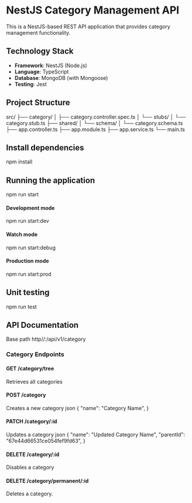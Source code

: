 # NestJS Category Management API

This is a NestJS-based REST API application that provides category management functionality.

## Technology Stack

- **Framework**: NestJS (Node.js)
- **Language**: TypeScript
- **Database**: MongoDB (with Mongoose)
- **Testing**: Jest

## Project Structure
src/
├── category/
│ ├── category.controller.spec.ts
│ └── stubs/
│ └── category.stub.ts
├── shared/
│ └── schema/
│ └── category.schema.ts
├── app.controller.ts
├── app.module.ts
├── app.service.ts
└── main.ts

## Install dependencies
npm install

## Running the application
npm run start

#### Development mode
npm run start:dev

#### Watch mode
npm run start:debug

#### Production mode
npm run start:prod

## Unit testing
npm run test

## API Documentation
Base path http//:<domain>/api/v1/category
### Category Endpoints
#### GET /category/tree
Retrieves all categories

#### POST /category
Creates a new category
json
{
"name": "Category Name",
}

#### PATCH /category/:id
Updates a category
json
{
    "name": "Updated Category Name",
    "parentId": "67e44d66531ce054fef9fd63",
}

#### DELETE /category/:id
Disables a category

#### DELETE /category/permanent/:id
Deletes a category.
